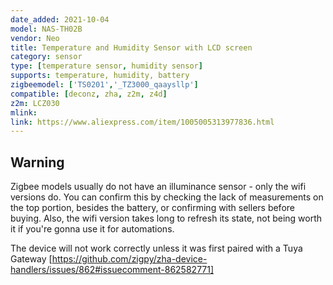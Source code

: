 ```yaml
---
date_added: 2021-10-04
model: NAS-TH02B
vendor: Neo 
title: Temperature and Humidity Sensor with LCD screen
category: sensor
type: [temperature sensor, humidity sensor]
supports: temperature, humidity, battery
zigbeemodel: ['TS0201','_TZ3000_qaaysllp']
compatible: [deconz, zha, z2m, z4d]
z2m: LCZ030
mlink: 
link: https://www.aliexpress.com/item/1005005313977836.html
---
```

## Warning
Zigbee models usually do not have an illuminance sensor - only the wifi versions do. You can confirm this by checking the lack of measurements on the top portion, besides the battery, or confirming with sellers before buying. Also, the wifi version takes long to refresh its state, not being worth it if you're gonna use it for automations.

The device will not work correctly unless it was first paired with a Tuya Gateway [https://github.com/zigpy/zha-device-handlers/issues/862#issuecomment-862582771]

